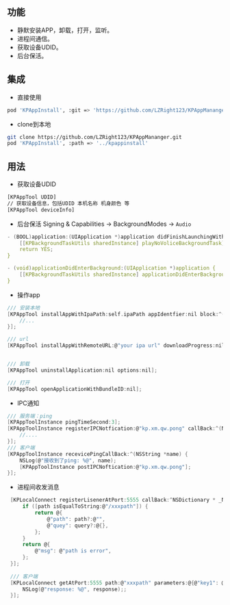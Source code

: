 ## 功能
- 静默安装APP，卸载，打开，监听。
- 进程间通信。
- 获取设备UDID。
- 后台保活。

## 集成
- 直接使用
```sh
pod 'KPAppInstall', :git => 'https://github.com/LZRight123/KPAppMananger.git'
```
- clone到本地
```sh
git clone https://github.com/LZRight123/KPAppMananger.git
pod 'KPAppInstall', :path => '../kpappinstall'
```
<!-- ## 配置
- copy script文件夹到项目目录
- `BuildPhases` -> `Run Script`
- 修改`test.sh`和`makefile`中的 `TARGET_NAME="AutoDownload"` 重要
```sh
sh script/test.sh
``` -->

## 用法
- 获取设备UDID
```sh
[KPAppTool UDID]
// 获取设备信息，包括UDID 本机名称 机身颜色 等
[KPAppTool deviceInfo]
```
- 后台保活
Signing & Capabilities -> BackgroundModes -> `Audio` 
```c
- (BOOL)application:(UIApplication *)application didFinishLaunchingWithOptions:(NSDictionary *)launchOptions {
    [[KPBackgroundTaskUtils sharedInstance] playNoVoliceBackgroundTask];
    return YES;
}

- (void)applicationDidEnterBackground:(UIApplication *)application {
    [[KPBackgroundTaskUtils sharedInstance] applicationDidEnterBackgroundTask:application];
}
```

- 操作app
```c
/// 安装本地
[KPAppTool installAppWithIpaPath:self.ipaPath appIdentfier:nil block:^(NSString *installDesc, NSString *completionDesc) {
    //... 
}];

/// url
[KPAppTool installAppWithRemoteURL:@"your ipa url" downloadProgress:nil completion:nil];


/// 卸载
[KPAppTool uninstallApplication:nil options:nil];

/// 打开
[KPAppTool openApplicationWithBundleID:nil];
```

- IPC通知
```c
/// 服务端：ping
[KPAppToolInstance pingTimeSecond:3];
[KPAppToolInstance registerIPCNotfication:@"kp.xm.qw.pong" callBack:^(NSString *name) {
    //....
}];
/// 客户端
[KPAppToolInstance recevicePingCallBack:^(NSString *name) {
    NSLog(@"接收到了ping: %@", name);
    [KPAppToolInstance postIPCNoftication:@"kp.xm.qw.pong"];
}];
```

- 进程间收发消息
```c
 [KPLocalConnect registerLisenerAtPort:5555 callBack:^NSDictionary * _Nonnull(NSString * _Nonnull path, NSDictionary * _Nonnull query) {
     if ([path isEqualToString:@"/xxxpath"]) {
         return @{
             @"path": path?:@"",
             @"quey": query?:@{},
         };
     }
     return @{
         @"msg": @"path is error",
     };
 }];
 
 /// 客户端
 [KPLocalConnect getAtPort:5555 path:@"xxxpath" parameters:@{@"key1": @"value"} completion:^(NSDictionary * _Nonnull response, NSError * _Nonnull error, NSURLSessionDataTask * _Nonnull task) {
     NSLog(@"response: %@", response);;
 }];
```
